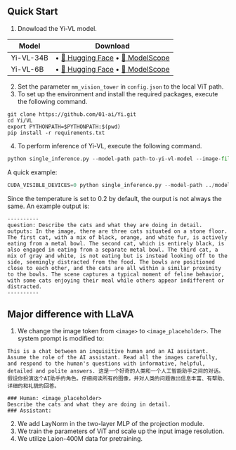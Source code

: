 ## Quick Start 
1. Dnowload the Yi-VL model.

Model |       Download
|---|---
Yi-VL-34B |• [🤗 Hugging Face](https://huggingface.co/01-ai/Yi-VL-34B)  • [🤖 ModelScope](https://www.modelscope.cn/models/01ai/Yi-VL-34B/summary)
Yi-VL-6B | • [🤗 Hugging Face](https://huggingface.co/01-ai/Yi-VL-6B)  • [🤖 ModelScope](https://www.modelscope.cn/models/01ai/Yi-VL-6B/summary)

2. Set the parameter `mm_vision_tower` in `config.json` to the local ViT path. 
3. To set up the environment and install the required packages, execute the following command.
```
git clone https://github.com/01-ai/Yi.git
cd Yi/VL
export PYTHONPATH=$PYTHONPATH:$(pwd)
pip install -r requirements.txt
```
4. To perform inference of Yi-VL, execute the following command.
```python
python single_inference.py --model-path path-to-yi-vl-model --image-file path-to-image --question question-content
```
A quick example:
```python
CUDA_VISIBLE_DEVICES=0 python single_inference.py --model-path ../model/Yi-VL-34B --image-file images/cats.jpg --question "Describe the cats and what they are doing in detail."
```
Since the temperature is set to 0.2 by default, the ourput is not always the same. An example output is:
```
----------
question: Describe the cats and what they are doing in detail.
outputs: In the image, there are three cats situated on a stone floor. The first cat, with a mix of black, orange, and white fur, is actively eating from a metal bowl. The second cat, which is entirely black, is also engaged in eating from a separate metal bowl. The third cat, a mix of gray and white, is not eating but is instead looking off to the side, seemingly distracted from the food. The bowls are positioned close to each other, and the cats are all within a similar proximity to the bowls. The scene captures a typical moment of feline behavior, with some cats enjoying their meal while others appear indifferent or distracted.
----------
```

## Major difference with LLaVA
1. We change the image token from ```<image>``` to ```<image_placeholder>```. The system prompt is modified to:
```
This is a chat between an inquisitive human and an AI assistant. Assume the role of the AI assistant. Read all the images carefully, and respond to the human's questions with informative, helpful, detailed and polite answers. 这是一个好奇的人类和一个人工智能助手之间的对话。假设你扮演这个AI助手的角色。仔细阅读所有的图像，并对人类的问题做出信息丰富、有帮助、详细的和礼貌的回答。

### Human: <image_placeholder>
Describe the cats and what they are doing in detail.
### Assistant:
```
2. We add LayNorm in the two-layer MLP of the projection module.
3. We train the parameters of ViT and scale up the input image resolution.
4. We utilize Laion-400M data for pretraining.